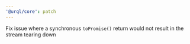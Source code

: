```yaml
---
'@urql/core': patch
---
```


Fix issue where a synchronous `toPromise()` return would not result in the stream tearing down
